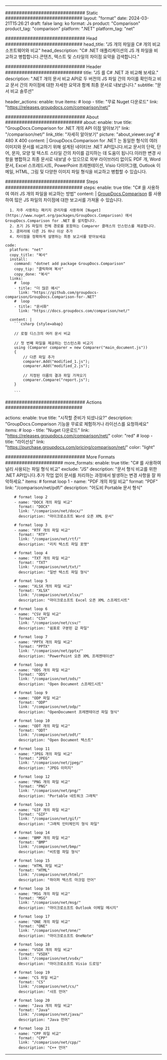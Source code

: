 
---
############################# Static ############################
layout: "format"
date:  2024-03-21T15:26:21
draft: false
lang: ko
format: Js
product: "Comparison"
product_tag: "comparison"
platform: ".NET"
platform_tag: "net"

############################# Head ############################
head_title: "JS 개의 파일을 C# 개의 비교 소프트웨어와 비교"
head_description: "C# .NET 애플리케이션의 JS 개 파일을 비교하고 병합합니다.콘텐츠, 텍스트 및 스타일의 차이점 요약을 검색합니다."

############################# Header ############################
title: "JS 를 C# .NET 과 비교해 보세요." 
description: ".NET 개의 문서 비교 API로 두 버전의 JS 파일 간의 차이를 확인하고 비교 문서 간의 차이점에 대한 자세한 요약과 함께 최종 문서로 내보냅니다."
subtitle: "문서 비교 솔루션" 

header_actions:
  enable: true
  items:
    #  loop
    - title: "무료 Nuget 다운로드"
      link: "https://releases.groupdocs.com/comparison/net/"
      
############################# About ############################
about:
    enable: true
    title: "GroupDocs.Comparison for .NET 개의 API 이점 알아보기"
    link: "/comparison/net/"
    link_title: "자세히 알아보기"
    picture: "about_viewer.svg" # 480 X 400
    content: |
       GroupDocs.Comparison for .NET 는 동일한 형식의 여러 이미지와 문서를 비교하기 위해 설계된 네이티브 .NET API입니다.비교 문서의 단락, 단어, 문자, 모양 및 텍스트 스타일 간의 차이를 감지하는 데 도움이 됩니다.이러한 변경 사항을 병합하고 최종 문서로 내보낼 수 있으므로 외부 라이브러리 없이도 PDF 개, Word 문서, Excel 스프레드시트, PowerPoint 프레젠테이션, Visio 다이어그램, Outlook 이메일, HTML, 그림 및 다양한 이미지 파일 형식을 비교하고 병합할 수 있습니다.

############################# Steps ############################
steps:
    enable: true
    title: "C# 을 사용하여 여러 JS 개의 파일을 비교하는 방법"
    content: |
      [GroupDocs.Comparison](https://products.groupdocs.com/comparison/net/) 를 사용하여 많은 JS 파일의 차이점에 대한 보고서를 가져올 수 있습니다.
      
      1. 자주 사용하는 패키지 관리자를 사용하여 [Nuget](https://www.nuget.org/packages/GroupDocs.Comparison) 에서 GroupDocs.Comparison for .NET 를 설치합니다.
      2. 초기 JS 파일의 전체 경로를 포함하는 Comparer 클래스의 인스턴스를 제공합니다.
      3. 콤퍼러에 다른 JS 하나 이상 추가
      4. 차이점을 정확하게 설명하는 최종 보고서를 받아보세요
   
    code:
      platform: "net"
      copy_title: "복사"
      install:
        command: "dotnet add package GroupDocs.Comparison"
        copy_tip: "클릭하여 복사"
        copy_done: "복사"
      links:
        #  loop
        - title: "더 많은 예시"
          link: "https://github.com/groupdocs-comparison/GroupDocs.Comparison-for-.NET"
        #  loop
        - title: "문서화"
          link: "https://docs.groupdocs.com/comparison/net/"
          
      content: |
        ```csharp {style=abap}

        // 로컬 디스크의 여러 문서 비교

        // 첫 번째 파일을 제공하는 인스턴스화 비교기
        using (Comparer comparer = new Comparer("main_document.js"))
        {
            // 다른 파일 추가
        	comparer.Add("modified_1.js");
            comparer.Add("modified_2.js");

            // 지정된 이름의 결과 파일 가져오기
            comparer.Compare("report.js"); 
        }
        
        ```            

############################# Actions ############################

actions:
  enable: true
  title: "시작할 준비가 되셨나요?"
  description: "GroupDocs.Comparison 기능을 무료로 체험하거나 라이선스를 요청하세요"
  items:
    #  loop
    - title: "Nuget 다운로드"
      link: "https://releases.groupdocs.com/comparison/net/"
      color: "red"
        #  loop
    - title: "라이선싱"
      link: "https://purchase.groupdocs.com/pricing/comparison/net/"
      color: "light"


############################# More Formats #####################
more_formats:
    enable: true
    title: "C# 를 사용하여 널리 사용되는 파일 형식 비교"
    exclude: "JS"
    description: "문서 형식 비교를 위한 .NET API입니다.추가 작업 없이 문서를 처리하는 과정에서 발생하는 변경 사항을 잘 파악하세요."
    items: 
        # format loop 1
        - name: "PDF 개의 파일 비교"
          format: "PDF"
          link: "/comparison/net/pdf/"
          description: "어도비 Portable 문서 형식"

        # format loop 2
        - name: "DOCX 개의 파일 비교"
          format: "DOCX"
          link: "/comparison/net/docx/"
          description: "마이크로소프트 Word 오픈 XML 문서"

        # format loop 3
        - name: "RTF 개의 파일 비교"
          format: "RTF"
          link: "/comparison/net/rtf/"
          description: "리치 텍스트 파일 포맷"

        # format loop 4
        - name: "TXT 개의 파일 비교"
          format: "TXT"
          link: "/comparison/net/txt/"
          description: "일반 텍스트 파일 형식"

        # format loop 5
        - name: "XLSX 개의 파일 비교"
          format: "XLSX"
          link: "/comparison/net/xlsx/"
          description: "마이크로소프트 Excel 오픈 XML 스프레드시트"

        # format loop 6
        - name: "CSV 파일 비교"
          format: "CSV"
          link: "/comparison/net/csv/"
          description: "쉼표로 구분된 값 파일"

        # format loop 7
        - name: "PPTX 개의 파일 비교"
          format: "PPTX"
          link: "/comparison/net/pptx/"
          description: "PowerPoint 오픈 XML 프레젠테이션"

        # format loop 8
        - name: "ODS 개의 파일 비교"
          format: "ODS"
          link: "/comparison/net/ods/"
          description: "Open Document 스프레드시트"

        # format loop 9
        - name: "ODP 파일 비교"
          format: "ODP"
          link: "/comparison/net/odp/"
          description: "OpenDocument 프레젠테이션 파일 형식"

        # format loop 10
        - name: "ODT 개의 파일 비교"
          format: "ODT"
          link: "/comparison/net/odt/"
          description: "Open Document 텍스트"

        # format loop 11
        - name: "JPEG 개의 파일 비교"
          format: "JPEG"
          link: "/comparison/net/jpeg/"
          description: "JPEG 이미지"

        # format loop 12
        - name: "PNG 개의 파일 비교"
          format: "PNG"
          link: "/comparison/net/png/"
          description: "Portable 네트워크 그래픽"

        # format loop 13
        - name: "GIF 개의 파일 비교"
          format: "GIF"
          link: "/comparison/net/gif/"
          description: "그래픽 인터체인지 형식 파일"

        # format loop 14
        - name: "BMP 개의 파일 비교"
          format: "BMP"
          link: "/comparison/net/bmp/"
          description: "비트맵 파일 형식"

        # format loop 15
        - name: "HTML 파일 비교"
          format: "HTML"
          link: "/comparison/net/html/"
          description: "하이퍼 텍스트 마크업 언어"

        # format loop 16
        - name: "MSG 개의 파일 비교"
          format: "MSG"
          link: "/comparison/net/msg/"
          description: "마이크로소프트 Outlook 이메일 메시지"

        # format loop 17
        - name: "ONE 개의 파일 비교"
          format: "ONE"
          link: "/comparison/net/one/"
          description: "마이크로소프트 OneNote"

        # format loop 18
        - name: "VSDX 개의 파일 비교"
          format: "VSDX"
          link: "/comparison/net/vsdx/"
          description: "마이크로소프트 Visio 드로잉"

        # format loop 19
        - name: "CS 파일 비교"
          format: "CS"
          link: "/comparison/net/cs/"
          description: "샤프 언어"

        # format loop 20
        - name: "Java 개의 파일 비교"
          format: "Java"
          link: "/comparison/net/java/"
          description: "Java 언어"
          
        # format loop 21
        - name: "CPP 파일 비교"
          format: "CPP"
          link: "/comparison/net/cpp/"
          description: "C++ 언어"
---